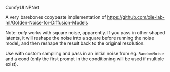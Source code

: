 ComfyUI NPNet

A very barebones copypaste implementation of https://github.com/xie-lab-ml/Golden-Noise-for-Diffusion-Models

Note: *only* works with square noise, apparently. If you pass in other shaped latents, it will reshape the noise into a square before running the noise model, and then reshape the result back to the original resolution.


Use with custom sampling and pass in an initial noise from eg. `RandomNoise` and a cond (only the first prompt in the conditioning will be used if multiple exist).
